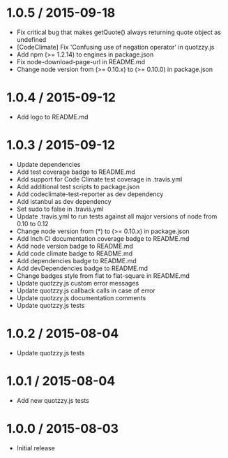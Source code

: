 1.0.5 / 2015-09-18
==================

* Fix critical bug that makes getQuote() always returning quote object as undefined
* [CodeClimate] Fix 'Confusing use of negation operator' in quotzzy.js
* Add npm (>= 1.2.14) to engines in package.json
* Fix node-download-page-url in README.md
* Change node version from (>= 0.10.x) to (>= 0.10.0) in package.json

1.0.4 / 2015-09-12
==================

* Add logo to README.md

1.0.3 / 2015-09-12
==================

* Update dependencies
* Add test coverage badge to README.md
* Add support for Code Climate test coverage in .travis.yml
* Add additional test scripts to package.json
* Add codeclimate-test-reporter as dev dependency
* Add istanbul as dev dependency
* Set sudo to false in .travis.yml
* Update .travis.yml to run tests against all major versions of node from 0.10 to 0.12
* Change node version from (*) to (>= 0.10.x) in package.json
* Add Inch CI documentation coverage badge to README.md
* Add node version badge to README.md
* Add code climate badge to README.md
* Add dependencies badge to README.md
* Add devDependencies badge to README.md
* Change badges style from flat to flat-square in README.md
* Update quotzzy.js custom error messages
* Update quotzzy.js callback calls in case of error
* Update quotzzy.js documentation comments
* Update quotzzy.js tests

1.0.2 / 2015-08-04
==================

* Update quotzzy.js tests

1.0.1 / 2015-08-04
==================

* Add new quotzzy.js tests

1.0.0 / 2015-08-03
==================

* Initial release